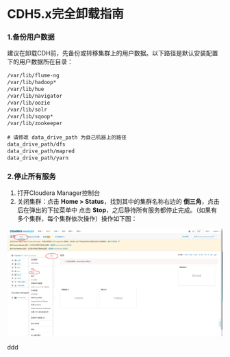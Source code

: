 CDH5.x完全卸载指南
================================================================================
### 1.备份用户数据
建议在卸载CDH前，先备份或转移集群上的用户数据。以下路径是默认安装配置下的用户数据所在目录：
```shell
/var/lib/flume-ng
/var/lib/hadoop*
/var/lib/hue  
/var/lib/navigator
/var/lib/oozie
/var/lib/solr
/var/lib/sqoop*  
/var/lib/zookeeper

# 请修改 data_drive_path 为自己机器上的路径
data_drive_path/dfs
data_drive_path/mapred
data_drive_path/yarn
```

### 2.停止所有服务
1. 打开Cloudera Manager控制台
2. 关闭集群：点击 **Home > Status**，找到其中的集群名称右边的 **倒三角**，点击后在弹出的下拉菜单中
点击 **Stop**，之后静待所有服务都停止完成。（如果有多个集群，每个集群依次操作）操作如下图：

![关闭集群](img/uninstall1.png)






































ddd
